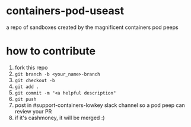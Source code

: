 # containers-pod-useast
a repo of sandboxes created by the magnificent containers pod peeps

# how to contribute
1. fork this repo
2. `git branch -b <your_name>-branch`
3. `git checkout -b`
4. `git add .`
5. `git commit -m "<a helpful description"`
6. `git push`
7. post in #support-containers-lowkey slack channel so a pod peep can review your PR
8. if it's cashmoney, it will be merged :)
